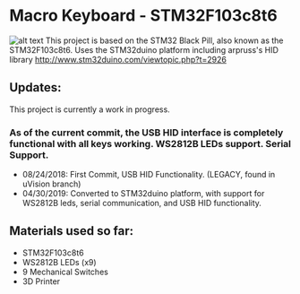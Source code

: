 # Macro Keyboard - STM32F103c8t6
![alt text](https://i.imgur.com/joyodGK.png "MacPill32 Logo")
This project is based on the STM32 Black Pill, also known as the STM32F103c8t6.
Uses the STM32duino platform including arpruss's HID library http://www.stm32duino.com/viewtopic.php?t=2926

## Updates:
This project is currently a work in progress.
### As of the current commit, the USB HID interface is completely functional with all keys working. WS2812B LEDs support. Serial Support.
- 08/24/2018: First Commit, USB HID Functionality. (LEGACY, found in uVision branch)
- 04/30/2019: Converted to STM32duino platform, with support for WS2812B leds, serial communication, and USB HID functionality.

## Materials used so far:
- STM32F103c8t6
- WS2812B LEDs (x9)
- 9 Mechanical Switches
- 3D Printer
